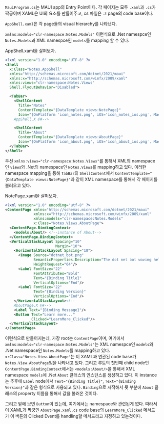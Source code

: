 `MauiProgram.cs`는 MAUI app의 Entry Point이다.
각 페이지는 모두 `.xaml`과 `.cs`가 짝궁이며 XAML은 UI의 요소를 만들어주고, cs 파일은 그 page의 code base이다.

`AppShell.xaml`은 각 page들의 visual hierarchy를 나타낸다. 

`xmlns:models="clr-namespace:Notes.Models"`
이런식으로 .Net namespce인 `Notes.Models`과 XML namespce인 `models`를  mapping 할 수 있다.

AppShell.xaml을 살펴보자.
```xml
<?xml version="1.0" encoding="UTF-8" ?>
<Shell
  x:Class="Notes.AppShell"
  xmlns="http://schemas.microsoft.com/dotnet/2021/maui"
  xmlns:x="http://schemas.microsoft.com/winfx/2009/xaml"
  xmlns:views="clr-namespace:Notes.Views"
  Shell.FlyoutBehavior="Disabled">

  <TabBar>
    <ShellContent
      Title="Notes"
      ContentTemplate="{DataTemplate views:NotePage}"
      Icon="{OnPlatform 'icon_notes.png', iOS='icon_notes_ios.png', MacCatalyst='icon_notes_ios.png'}"/><!--
    AppShell.X @#-->

    <ShellContent
      Title="About"
      ContentTemplate="{DataTemplate views:AboutPage}"
      Icon="{OnPlatform 'icon_about.png', iOS='icon_about_ios.png', MacCatalyst='icon_about_ios.png'}"/>
  </TabBar>
</Shell>
```
우선 `xmlns:views="clr-namespace:Notes.Views"`를 통해서 XML의 namespace인 `views`와 .Net의 namespace인 `Notes.Views`를 mapping하고 있다. 이러한 namespace mapping을 통해 `TabBar`의 `ShellContent`에서 `ContentTemplate="{DataTemplate views:NotePage}"`과 같이 XML namespace를 통해서 각 페이지를 불러오고 있다.

NotePage.xaml을 살펴보자.
```xml
<?xml version="1.0" encoding="utf-8" ?>
<ContentPage xmlns="http://schemas.microsoft.com/dotnet/2021/maui"
             xmlns:x="http://schemas.microsoft.com/winfx/2009/xaml"
             xmlns:models="clr-namespace:Notes.Models"
             x:Class="Notes.Views.AboutPage">
  <ContentPage.BindingContext>
    <models:About/> <!--instance of About-->
  </ContentPage.BindingContext>
  <VerticalStackLayout Spacing="10"
                       Margin="10">
    <HorizontalStackLayout Spacing="10">
      <Image Source="dotnet_bot.png"
             SemanticProperties.Description="The dot net bot waving hello!"
             HeightRequest="64"/>
      <Label FontSize="22"
             FontAttributes="Bold"
             Text="{Binding Title}"
             VerticalOptions="End"/>
      <Label FontSize="22"
             Text="{Binding Version}"
             VerticalOptions="End"/>
    </HorizontalStackLayout><!-- 
    AboutPage.X @#-->
    <Label Text="{Binding Message}"/>
    <Button Text="Learn more..."
            Clicked="LearnMore_Clicked"/>
  </VerticalStackLayout>
</ContentPage>
```
이런식으로 만들어지는데, 가장 root는 `ContentPage`이며, 여기에서 `xmlns:models="clr-namespace:Notes.Models"`는 XML namespce인 `models`와 .Net namespace인 `Notes.Models`를 mapping하고 있다.  
`x:Class="Notes.View.AboutPage"`는 이 XAML과 연관된 code base가 `Notes.View.AboutPage`임을 나타내고 있다.
그리고 루트의 첫번째 child node인 `ContentPage.BindingContext`에서는 `<models:About/>`을 통해서 XML namespace `models`에 .Net `About` 클래스의 인스턴스를 생성하고 있다. 
이 instance는 추후에 `Label` node에서 `Text="{Binding Title}"`, `Text="{Binding Version}"`과 같은 형식으로 사용되고 있다. `Binding`으로 시작해서 뒷 부분에 `About` 클래스의 property 이름을 통해서 값을 불러온 것이다. 

그리고 밑에 보면 `Button`이 있는데, 여기에서는 namespace와 관련된게 없다. 따라서 이 XAML과 짝궁인 `AboutPage.xaml.cs` code base의 `LearnMore_Clicked` 메서드가 이 버튼의 Clicked Event를 handling할 메서드라고 지정하고 있는것이다.
